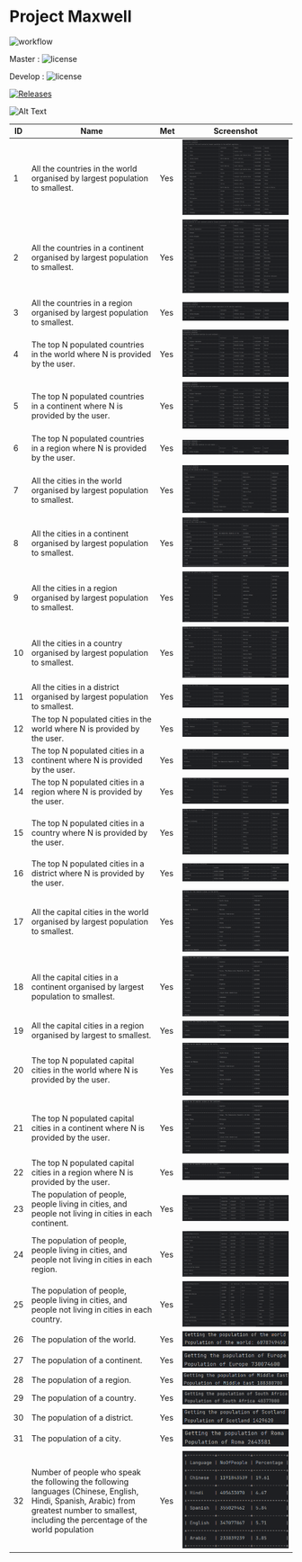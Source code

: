 # Project Maxwell

![workflow](https://github.com/nybble02/maxwell/actions/workflows/main.yml/badge.svg)

Master : ![license](https://img.shields.io/github/actions/workflow/status/nybble02/maxwell/main.yml?branch=master)

Develop : ![license](https://img.shields.io/github/actions/workflow/status/nybble02/maxwell/main.yml?branch=master)

[![Releases](https://img.shields.io/github/release/nybble02/maxwell/all.svg?style=flat-square)](https://github.com/nybble02/maxwell/releases)

![Alt Text](https://cdn.discordapp.com/attachments/1068102952427995189/1076128860904628274/6276-spinning-cat.gif)

| ID | Name                                                                                                                                                                                            | Met | Screenshot                      |
|----|-------------------------------------------------------------------------------------------------------------------------------------------------------------------------------------------------|-----|---------------------------------|
| 1  | All the countries in the world organised by largest population to smallest.                                                                                                                     | Yes | ![alt-text](screenshots/1.png)  |
| 2  | All the countries in a continent organised by largest population to smallest.                                                                                                                   | Yes | ![alt-text](screenshots/2.png)  |
| 3  | All the countries in a region organised by largest population to smallest.                                                                                                                      | Yes | ![alt-text](screenshots/3.png)  |
| 4  | The top N populated countries in the world where N is provided by the user.                                                                                                                     | Yes | ![alt-text](screenshots/4.png)  |
| 5  | The top N populated countries in a continent where N is provided by the user.                                                                                                                   | Yes | ![alt-text](screenshots/5.png)  |
| 6  | The top N populated countries in a region where N is provided by the user.                                                                                                                      | Yes | ![alt-text](screenshots/6.png)  |
| 7  | All the cities in the world organised by largest population to smallest.                                                                                                                        | Yes | ![alt-text](screenshots/7.png)  |
| 8  | All the cities in a continent organised by largest population to smallest.                                                                                                                      | Yes | ![alt-text](screenshots/8.png)  |
| 9  | All the cities in a region organised by largest population to smallest.                                                                                                                         | Yes | ![alt-text](screenshots/9.png)  |
| 10 | All the cities in a country organised by largest population to smallest.                                                                                                                        | Yes | ![alt-text](screenshots/10.png) |
| 11 | All the cities in a district organised by largest population to smallest.                                                                                                                       | Yes | ![alt-text](screenshots/11.png) |
| 12 | The top N populated cities in the world where N is provided by the user.                                                                                                                        | Yes | ![alt-text](screenshots/12.png) |
| 13 | The top N populated cities in a continent where N is provided by the user.                                                                                                                      | Yes | ![alt-text](screenshots/13.png) |
| 14 | The top N populated cities in a region where N is provided by the user.                                                                                                                         | Yes | ![alt-text](screenshots/14.png) |
| 15 | The top N populated cities in a country where N is provided by the user.                                                                                                                        | Yes | ![alt-text](screenshots/15.png) |
| 16 | The top N populated cities in a district where N is provided by the user.                                                                                                                       | Yes | ![alt-text](screenshots/16.png) |
| 17 | All the capital cities in the world organised by largest population to smallest.                                                                                                                | Yes | ![alt-text](screenshots/17.png) |
| 18 | All the capital cities in a continent organised by largest population to smallest.                                                                                                              | Yes | ![alt-text](screenshots/18.png) |
| 19 | All the capital cities in a region organised by largest to smallest.                                                                                                                            | Yes | ![alt-text](screenshots/19.png) |
| 20 | The top N populated capital cities in the world where N is provided by the user.                                                                                                                | Yes | ![alt-text](screenshots/20.png) |
| 21 | The top N populated capital cities in a continent where N is provided by the user.                                                                                                              | Yes | ![alt-text](screenshots/21.png) |
| 22 | The top N populated capital cities in a region where N is provided by the user.                                                                                                                 | Yes | ![alt-text](screenshots/22.png) |
| 23 | The population of people, people living in cities, and people not living in cities in each continent.                                                                                           | Yes | ![alt-text](screenshots/23.png) |
| 24 | The population of people, people living in cities, and people not living in cities in each region.                                                                                              | Yes | ![alt-text](screenshots/24.png) |
| 25 | The population of people, people living in cities, and people not living in cities in each country.                                                                                             | Yes | ![alt-text](screenshots/25.png) |
| 26 | The population of the world.                                                                                                                                                                    | Yes | ![alt-text](screenshots/26.png) |
| 27 | The population of a continent.                                                                                                                                                                  | Yes | ![alt-text](screenshots/27.png) |
| 28 | The population of a region.                                                                                                                                                                     | Yes | ![alt-text](screenshots/28.png) |
| 29 | The population of a country.                                                                                                                                                                    | Yes | ![alt-text](screenshots/29.png) |
| 30 | The population of a district.                                                                                                                                                                   | Yes | ![alt-text](screenshots/30.png) |
| 31 | The population of a city.                                                                                                                                                                       | Yes | ![alt-text](screenshots/31.png) |
| 32 | Number of people who speak the following the following languages (Chinese, English, Hindi, Spanish, Arabic) from greatest number to smallest, including the percentage of the world population  | Yes | ![alt-text](screenshots/32.png) |